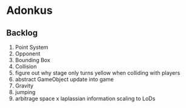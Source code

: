 # Adonkus
## Backlog
1. Point System
2. Opponent
3. Bounding Box 
4. Collision
5. figure out why stage only turns yellow when colliding with players
6. abstract GameObject update into game
7. Gravity 
8. jumping
9. arbitrage space x laplassian information scaling to LoDs
